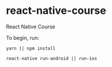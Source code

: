 # react-native-course
React Native Course

To begin, run:

```
yarn || npm install

react-native run-android || run-ios
```
